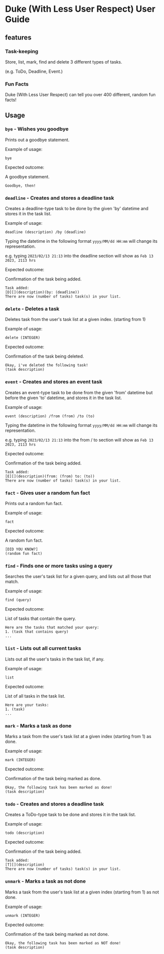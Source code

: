 # Duke (With Less User Respect) User Guide

## features 

### Task-keeping

Store, list, mark, find and delete 3 different types of tasks.

(e.g. ToDo, Deadline, Event.)

### Fun Facts

Duke (With Less User Respect) can tell you over 400 different, random fun facts!

## Usage

### `bye` - Wishes you goodbye

Prints out a goodbye statement.

Example of usage: 

`bye`

Expected outcome:

A goodbye statement.

```
Goodbye, then!
```

### `deadline` - Creates and stores a deadline task

Creates a deadline-type task to be done by the given 'by' datetime and stores it in the task list.

Example of usage:

`deadline (description) /by (deadline)`

Typing the datetime in the following format `yyyy/MM/dd HH:mm` will change its representation.

e.g. typing `2023/02/13 21:13` into the deadline section will show as `Feb 13 2023, 2113 hrs`

Expected outcome:

Confirmation of the task being added.

```
Task added:
[D][](description)(by: (deadline))
There are now (number of tasks) task(s) in your list.
```

### `delete` - Deletes a task

Deletes task from the user's task list at a given index. (starting from 1)

Example of usage:

`delete (INTEGER)`

Expected outcome:

Confirmation of the task being deleted.

```
Okay, i've deleted the following task!
(task description)
```

### `event` - Creates and stores an event task

Creates an event-type task to be done from the given 'from' datetime but before
the given 'to' datetime, and stores it in the task list.

Example of usage:

`event (description) /from (from) /to (to)`

Typing the datetime in the following format `yyyy/MM/dd HH:mm` will change its representation.

e.g. typing `2023/02/13 21:13` into the from / to section will show as `Feb 13 2023, 2113 hrs`

Expected outcome:

Confirmation of the task being added.

```
Task added:
[E][](description)(from: (from) to: (to))
There are now (number of tasks) task(s) in your list.
```

### `fact` - Gives user a random fun fact

Prints out a random fun fact.

Example of usage:

`fact`

Expected outcome:

A random fun fact.

```
[DID YOU KNOW?]
(random fun fact)
```

### `find` - Finds one or more tasks using a query

Searches the user's task list for a given query, and lists out all those that match.

Example of usage:

`find (query)`

Expected outcome:

List of tasks that contain the query.

```
Here are the tasks that matched your query:
1. (task that contains query)
...
```

### `list` - Lists out all current tasks

Lists out all the user's tasks in the task list, if any.

Example of usage:

`list`

Expected outcome:

List of all tasks in the task list.

```
Here are your tasks:
1. (task)
...
```

### `mark` - Marks a task as done

Marks a task from the user's task list at a given index (starting from 1) as done.

Example of usage:

`mark (INTEGER)`

Expected outcome:

Confirmation of the task being marked as done.

```
Okay, the following task has been marked as done!
(task description)
```

### `todo` - Creates and stores a deadline task

Creates a ToDo-type task to be done and stores it in the task list.

Example of usage:

`todo (description)`

Expected outcome:

Confirmation of the task being added.

```
Task added:
[T][](description)
There are now (number of tasks) task(s) in your list.
```

### `unmark` - Marks a task as not done

Marks a task from the user's task list at a given index (starting from 1) as not done.

Example of usage:

`unmark (INTEGER)`

Expected outcome:

Confirmation of the task being marked as not done.

```
Okay, the following task has been marked as NOT done!
(task description)
```